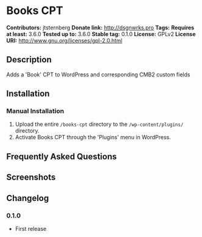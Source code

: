 # Books CPT #
**Contributors:**      jtsternberg
**Donate link:**       http://dsgnwrks.pro
**Tags:**
**Requires at least:** 3.6.0
**Tested up to:**      3.6.0
**Stable tag:**        0.1.0
**License:**           GPLv2
**License URI:**       http://www.gnu.org/licenses/gpl-2.0.html

## Description ##

Adds a 'Book' CPT to WordPress and corresponding CMB2 custom fields

## Installation ##

### Manual Installation ###

1. Upload the entire `/books-cpt` directory to the `/wp-content/plugins/` directory.
2. Activate Books CPT through the 'Plugins' menu in WordPress.

## Frequently Asked Questions ##


## Screenshots ##


## Changelog ##

### 0.1.0 ###
* First release
